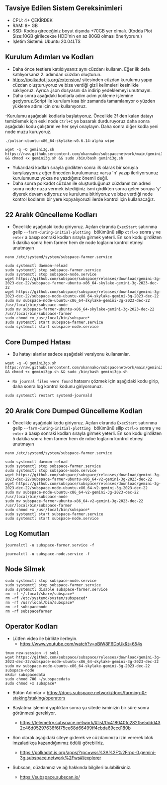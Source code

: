 ## Tavsiye Edilen Sistem Gereksinimleri
- CPU: 4+ ÇEKİRDEK
- RAM: 8+ GB
- SSD: Kodda gireceğiniz boyut dışında +70GB yer olmalı. (Kodda Plot Size:10GB girilecekse HDD'nin en az 80GB olması öneriyorum.)
- İşletim Sistemi: Ubuntu 20.04LTS

## Kurulum Adımları ve Kodları
- Daha önce testlere katıldıysanız aynı cüzdanı kullanın. Eğer ilk defa katılıyorsanız 2. adımdan cüzdan oluşturun.
- https://polkadot.js.org/extension/ sitesinden cüzdan kurulumu yapıp cüzdan oluşturuyoruz ve bize verdiği gizli kelimeleri kesinlikle saklıyoruz. Ayrıca .json dosyasını da indirip yedeklemeyi unutmayın.
- Daha sonra aşağıdaki kodlarla adım adım yükleme işlemine geçiyoruz.Script ile kurulum kısa bir zamanda tamamlanıyor o yüzden yükleme adımı için onu kullanıyoruz.

-Kurulumu aşağıdaki kodlarla başlatıyoruz. Öncelikle 3f den kalan datayı temizlemek için eski node ```Ctrl+C``` ye basarak durduruyoruz daha sonra aşağıdaki kodu çalıştırın ve her şeyi onaylayın. Daha sonra diğer kodla yeni node muzu kuruyoruz.
```
./pulsar-ubuntu-x86_64-skylake-v0.6.14-alpha wipe
```
```
wget -q -O gemini3g.sh https://raw.githubusercontent.com/okannako/subspacenetwork/main/gemini3g.sh && chmod +x gemini3g.sh && sudo /bin/bash gemini3g.sh
```
- Yukarıdaki kodları sırayla girdikten sonra ilk olarak bir soruyla karşılaşıyoruz eğer önceden kurulumunuz varsa 'n' yazıp ilerliyorsunuz kurulumunuz yoksa ne yazdığınız önemli değil.
- Daha sonra polkadot cüzdan ile oluşturduğunuz cüzdanınızın adresi sonra node nuza vermek istediğiniz ismi girdikten sonra gelen soruya 'y' diyerek devam ediyoruz ve kurulumu bitiriyoruz ve bize verdiği node kontrol kodlarını bir yere kopyalıyoruzi ilerde kontrol için kullanacağız.

## 22 Aralık Güncelleme Kodları
- Öncelikle aşağıdaki kodu giriyoruz. Açılan ekranda ```ExecStart``` satırınına gelip ```--farm-during-initial-plotting ``` bölümünü silip ```ctrl+x``` sonra ```y``` ve ```enter``` a basıp sonraki kodları sırayla girmek yeterli. En son kodu girdikten 5 dakika sonra hem farmer hem de node loglarını kontrol etmeyi unutmayın
```
nano /etc/systemd/system/subspace-farmer.service
```
```
sudo systemctl daemon-reload
sudo systemctl stop subspace-farmer.service
sudo systemctl stop subspace-node.service
wget https://github.com/subspace/subspace/releases/download/gemini-3g-2023-dec-22/subspace-farmer-ubuntu-x86_64-skylake-gemini-3g-2023-dec-22
wget https://github.com/subspace/subspace/releases/download/gemini-3g-2023-dec-22/subspace-node-ubuntu-x86_64-skylake-gemini-3g-2023-dec-22
sudo mv subspace-node-ubuntu-x86_64-skylake-gemini-3g-2023-dec-22 /usr/local/bin/subspace-node
sudo mv subspace-farmer-ubuntu-x86_64-skylake-gemini-3g-2023-dec-22 /usr/local/bin/subspace-farmer
sudo chmod +x /usr/local/bin/subspace*
sudo systemctl start subspace-farmer.service
sudo systemctl start subspace-node.service
```

## Core Dumped Hatası
- Bu hatayı alanlar sadece aşağıdaki versiyonu kullansınlar.
```
wget -q -O gemini3gp.sh https://raw.githubusercontent.com/okannako/subspacenetwork/main/gemini3gp.sh && chmod +x gemini3gp.sh && sudo /bin/bash gemini3gp.sh
```

- ``No journal files were found`` hatasını çözmek için aşağıdaki kodu girip, daha sonra log kontrol kodunu giriyorsunuz. 

```
sudo systemctl restart systemd-journald
```

## 20 Aralık Core Dumped Güncelleme Kodları
- Öncelikle aşağıdaki kodu giriyoruz. Açılan ekranda ```ExecStart``` satırınına gelip ```--farm-during-initial-plotting ``` bölümünü silip ```ctrl+x``` sonra ```y``` ve ```enter``` a basıp sonraki kodları sırayla girmek yeterli. En son kodu girdikten 5 dakika sonra hem farmer hem de ndoe loglarını kontrol etmeyi unutmayın
```
nano /etc/systemd/system/subspace-farmer.service
```
```
sudo systemctl daemon-reload
sudo systemctl stop subspace-farmer.service
sudo systemctl stop subspace-node.service
wget https://github.com/subspace/subspace/releases/download/gemini-3g-2023-dec-22/subspace-farmer-ubuntu-x86_64-v2-gemini-3g-2023-dec-22
wget https://github.com/subspace/subspace/releases/download/gemini-3g-2023-dec-22/subspace-node-ubuntu-x86_64-v2-gemini-3g-2023-dec-22
sudo mv subspace-node-ubuntu-x86_64-v2-gemini-3g-2023-dec-22 /usr/local/bin/subspace-node
sudo mv subspace-farmer-ubuntu-x86_64-v2-gemini-3g-2023-dec-22 /usr/local/bin/subspace-farmer
sudo chmod +x /usr/local/bin/subspace*
sudo systemctl start subspace-farmer.service
sudo systemctl start subspace-node.service
```

## Log Komutları
```
journalctl -u subspace-farmer.service -f
```
```
journalctl -u subspace-node.service -f
```

## Node Silmek

```
sudo systemctl stop subspace-node.service
sudo systemctl stop subspace-farmer.service
sudo systemctl disable subspace-farmer.service
rm -rf ~/.local/share/subspace*
rm -rf /etc/systemd/system/subspaced*
rm -rf /usr/local/bin/subspace*
rm -rf subspacenode
rm -rf subspacefarmer
```

## Operator Kodları
- Lütfen video ile birlikte ilerleyin.
   - https://www.youtube.com/watch?v=oBiW8F6DoUk&t=654s
```
tmux new-session -t sub1
wget https://github.com/subspace/subspace/releases/download/gemini-3g-2023-dec-22/subspace-node-ubuntu-x86_64-skylake-gemini-3g-2023-dec-22
sudo mv subspace-node-ubuntu-x86_64-skylake-gemini-3g-2023-dec-22 subspace-node
mkdir subspacedata
sudo chmod 700 ~/subspacedata
sudo chmod +x subspace*
```
- Bütün Adımlar > https://docs.subspace.network/docs/farming-&-staking/staking/operators

- Başlatma işlemini yaptıktan sonra şu sitede isminizin bir süre sonra görünmesi gerekiyor.
     - https://telemetry.subspace.network/#list/0x418040fc282f5e5ddd432c46d05297636f6f75ce68d66499ff4cbda69ccd180b
- Son olarak aşağıdaki siteye giderek ve cüzdanımıza izin vererek blok imzaladıkça kazandığınımız ödülü görebiliriz.
     - https://polkadot.js.org/apps/?rpc=wss%3A%2F%2Frpc-0.gemini-3g.subspace.network%2Fws#/explorer
- Subscan, cüzdanınız ve ağ hakkında bilgileri bulabilirsiniz.
     - https://subspace.subscan.io/

